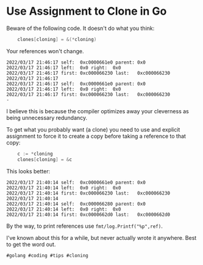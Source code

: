 # Use Assignment to Clone in Go

Beware of the following code. It doesn't do what you think:

```go
    clones[cloning] = &(*cloning)
```

Your references won't change.

```
2022/03/17 21:46:17 self:  0xc0000661e0 parent: 0x0
2022/03/17 21:46:17 left:  0x0 right:  0x0
2022/03/17 21:46:17 first: 0xc000066230 last:   0xc000066230
2022/03/17 21:46:17
2022/03/17 21:46:17 self:  0xc0000661e0 parent: 0x0
2022/03/17 21:46:17 left:  0x0 right:  0x0
2022/03/17 21:46:17 first: 0xc000066230 last:   0xc000066230
-
```

I believe this is because the compiler optimizes away your cleverness as
being unnecessary redundancy.

To get what you probably want (a clone) you need to use and explicit
assignment to force it to create a copy before taking a reference to
that copy:

```go
    c := *cloning
    clones[cloning] = &c
```

This looks better:

```
2022/03/17 21:40:14 self:  0xc0000661e0 parent: 0x0
2022/03/17 21:40:14 left:  0x0 right:  0x0
2022/03/17 21:40:14 first: 0xc000066230 last:   0xc000066230
2022/03/17 21:40:14
2022/03/17 21:40:14 self:  0xc000066280 parent: 0x0
2022/03/17 21:40:14 left:  0x0 right:  0x0
2022/03/17 21:40:14 first: 0xc0000662d0 last:   0xc0000662d0
```

By the way, to print references use `fmt/log.Printf("%p",ref)`.

I've known about this for a while, but never actually wrote it anywhere.
Best to get the word out.

    #golang #coding #tips #cloning
